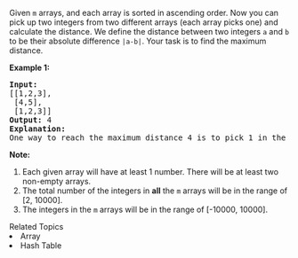 <p>
Given <code>m</code> arrays, and each array is sorted in ascending order. Now you can pick up two integers from two different arrays (each array picks one) and calculate the distance. We define the distance between two integers <code>a</code> and <code>b</code> to be their absolute difference <code>|a-b|</code>. Your task is to find the maximum distance.
</p>

<p><b>Example 1:</b><br />
<pre>
<b>Input:</b> 
[[1,2,3],
 [4,5],
 [1,2,3]]
<b>Output:</b> 4
<b>Explanation:</b> 
One way to reach the maximum distance 4 is to pick 1 in the first or third array and pick 5 in the second array.
</pre>
</p>
	
<p><b>Note:</b><br>
<ol>
<li>Each given array will have at least 1 number. There will be at least two non-empty arrays.</li>
<li>The total number of the integers in <b>all</b> the <code>m</code> arrays will be in the range of [2, 10000].</li>
<li>The integers in the <code>m</code> arrays will be in the range of [-10000, 10000].</li>
</ol>
</p><div><div>Related Topics</div><div><li>Array</li><li>Hash Table</li></div></div>